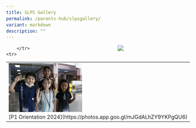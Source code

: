 ```yaml
---
title: SLPS Gallery
permalink: /parents-hub/slpsgallery/
variant: markdown
description: ""
---
```

<img align="right" style="width:200px" src="/images/Recognition_Day__2.png"><table>
	<tbody><tr>
		<td>
			<a href="https://photos.app.goo.gl/mJGdALhZY9YKPgQU6">
				<img style="width:200px" align="left" src="/images/_MG_0006.JPG"></a>
	</td>
	</tr>
	<tr>
	
		</tr>
	<tr>
<td>
	[P1 Orientation 2024](https://photos.app.goo.gl/mJGdALhZY9YKPgQU6)
	</td>
	</tr>
	</tbody></table>
	